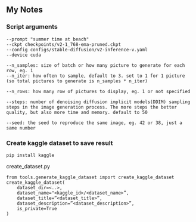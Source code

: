 ## My Notes

### Script arguments
```
--prompt "summer time at beach" 
--ckpt checkpoints/v2-1_768-ema-pruned.ckpt 
--config configs/stable-diffusion/v2-inference-v.yaml 
--device cuda

--n_samples: size of batch or how many picture to generate for each row, eg. 1
--n_iter: how often to sample, default to 3. set to 1 for 1 picture 
(so total pictures to generate is n_samples * n_iter)

--n_rows: how many row of pictures to display, eg. 1 or not specified

--steps: number of denoising diffusion implicit models(DDIM) sampling steps in the image generation process. The more steps the better quality, but also more time and memory. default to 50

--seed: the seed to reproduce the same image, eg. 42 or 38, just a same number
```

### Create kaggle dataset to save result

```pip install kaggle```

create_dataset.py
```
from tools.generate_kaggle_dataset import create_kaggle_dataset
create_kaggle_dataset(
    dataset_dir=<..>,
    dataset_name="<kaggle_id>/<dataset_name>”,
    dataset_title=”<dataset_title>”,
    dataset_description=”<dataset_description>”,
    is_private=True
)
```
